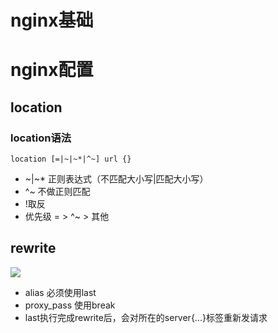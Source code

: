 # **nginx基础**

# nginx配置
## location
### location语法
```location [=|~|~*|^~] url {}```
- ~|~* 正则表达式（不匹配大小写|匹配大小写）
- ^~ 不做正则匹配
- !取反
- 优先级 = > ^~ > 其他


## rewrite
![](imgs/rewrite-flag.png)
* alias 必须使用last
* proxy_pass 使用break
* last执行完成rewrite后，会对所在的server{...}标签重新发请求


